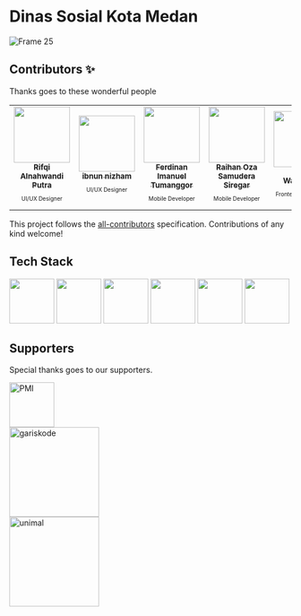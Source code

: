 # Dinas Sosial Kota Medan
![Frame 25](https://user-images.githubusercontent.com/69442735/230100970-dc7870fa-3e7c-4662-ba68-9357dd8438f8.png)

## Contributors ✨

Thanks goes to these wonderful people

<!-- ALL-CONTRIBUTORS-LIST:START - Do not remove or modify this section -->
<!-- prettier-ignore-start -->
<!-- markdownlint-disable -->
<table>
  <tr>
    <td align="center"><a href="https://github.com/iikiii"><img src="https://avatars.githubusercontent.com/u/72812969?s=96&v=4" width="100px;" alt=""/><br /><sub><b>Rifqi Alnahwandi Putra</b></sub></a><br /><p style="font-size:10px">UI/UX Designer</p></td>
    <td align="center"><a href="https://github.com/oneJR6"><img src="https://avatars.githubusercontent.com/u/89963883?s=96&v=4" width="100px;" alt=""/><br /><sub><b>ibnun nizham</b></sub></a><br /><p style="font-size:10px">UI/UX Designer</p></td>
    <td align="center"><a href="https://github.com/ferdinan-ops"><img src="https://avatars.githubusercontent.com/u/84588706?s=96&v=4" width="100px;" alt=""/><br /><sub><b>Ferdinan Imanuel Tumanggor</b></sub></a><br /><p style="font-size:10px">Mobile Developer</p></td>
    <td align="center"><a href="https://github.com/raihanoza"><img src="https://avatars.githubusercontent.com/u/95232031?s=96&v=4" width="100px;" alt=""/><br /><sub><b>Raihan Oza Samudera Siregar</b></sub></a><br /><p style="font-size:10px">Mobile Developer</p></td>
    <td align="center"><a href="https://github.com/Aryawardhanaa"><img src="https://avatars.githubusercontent.com/u/60972282?s=96&v=4" width="100px;" alt=""/><br /><sub><b>Arya Wardhana</b></sub></a><br /><p style="font-size:10px">Frontend Developer</p></td>
    <td align="center"><a href="https://github.com/Krisnaaassss"><img src="https://avatars.githubusercontent.com/u/99775863?s=96&v=4" width="100px;" alt=""/><br /><sub><b>Krisna Luciano Siburain</b></sub></a><br /><p style="font-size:10px">Frontend Developer</p></td>
    <td align="center"><a href="https://github.com/fajar-dev"><img src="https://avatars.githubusercontent.com/u/69442735?v=4" width="100px;" alt=""/><br /><sub><b>Fajar Rivaldi Chan</b></sub></a><br /><p style="font-size:10px">Backend Developer</p></td>
    <td align="center"><a href="https://github.com/andrian2929"><img src="https://avatars.githubusercontent.com/u/73821384?s=96&v=4" width="100px;" alt=""/><br /><sub><b>Andrian Putra Ramadan</b></sub></a><br /><p style="font-size:10px">Backend Developer</p></td>
    <td align="center"><a href="https://github.com/yazidr1"><img src="https://avatars.githubusercontent.com/u/73747655?s=96&v=4" width="100px;" alt=""/><br /><sub><b>Yazid Ridwan</b></sub></a><br /><p style="font-size:10px">Backend Developer</p></td>
    <td align="center"><a href="https://github.com/albertpangrib"><img src="https://avatars.githubusercontent.com/u/93646390?s=96&v=4" width="100px;" alt=""/><br /><sub><b>Albert Lukas Talupan Pangaribuan</b></sub></a><br /><p style="font-size:10px">Backend Developer</p></td>
  </tr>
</table>

<!-- markdownlint-restore -->
<!-- prettier-ignore-end -->

<!-- ALL-CONTRIBUTORS-LIST:END -->

This project follows the [all-contributors](https://github.com/all-contributors/all-contributors) specification. Contributions of any kind welcome!

## Tech Stack
<span><img src="https://upload.wikimedia.org/wikipedia/commons/thumb/9/9a/Laravel.svg/1200px-Laravel.svg.png" height="80" ></span>
<span><img src="https://upload.wikimedia.org/wikipedia/commons/thumb/a/a7/React-icon.svg/1200px-React-icon.svg.png" height="80" ></span>
<span><img src="http://jwt.io/img/logo-asset.svg" height="80" ></span>
<span><img src="https://camo.githubusercontent.com/451061eb9714c2135705a1ad757017cc943627ca474d8a20e78209214469bf72/68747470733a2f2f6437756d7169637069373236332e636c6f756466726f6e742e6e65742f696d672f70726f647563742f65306364363161372d316336352d343561302d393765652d3737363364646335313533612f39383834313664302d323562632d346264322d623864622d6633343764306131393335642e706e67" height="80" ></span>
<span><img src="https://www.turnkeylinux.org/files/images/postgresql-logo-for-blog.png" height="80" ></span>
<span><img src="https://upload.wikimedia.org/wikipedia/en/thumb/6/6b/Redis_Logo.svg/1200px-Redis_Logo.svg.png" height="80" ></span>


## Supporters

Special thanks goes to our supporters.

<p>
  <a href="https://dissos.pemkomedan.go.id/" target="_blank" rel="noopener noreferrer"><img height="80" src="https://avatars.githubusercontent.com/u/146000300" alt="PMI"></a><br>
  <a href="https://www.kemdikbud.go.id/" target="_blank" rel="noopener noreferrer"><img height="160" src="https://ujione.id/wp-content/uploads/2022/08/ini-makna-dari-logo-tut-wuri-handayani-1015x1024.jpg" alt="gariskode"></a></br>
  <a href="https://kampusmerdeka.kemdikbud.go.id/" target="_blank" rel="noopener noreferrer"><img height="160" src="https://kampusmerdeka.uad.ac.id/themes/pkkm/img/km.png" alt="unimal"></a></br>
</p>


